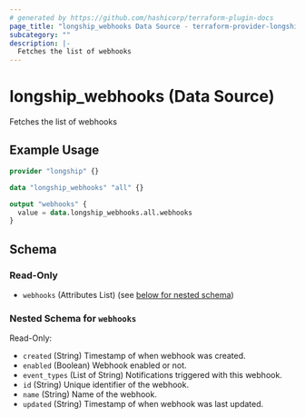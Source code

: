 ```yaml
---
# generated by https://github.com/hashicorp/terraform-plugin-docs
page_title: "longship_webhooks Data Source - terraform-provider-longship"
subcategory: ""
description: |-
  Fetches the list of webhooks
---
```


# longship_webhooks (Data Source)

Fetches the list of webhooks

## Example Usage

```terraform
provider "longship" {}

data "longship_webhooks" "all" {}

output "webhooks" {
  value = data.longship_webhooks.all.webhooks
}
```

<!-- schema generated by tfplugindocs -->
## Schema

### Read-Only

- `webhooks` (Attributes List) (see [below for nested schema](#nestedatt--webhooks))

<a id="nestedatt--webhooks"></a>
### Nested Schema for `webhooks`

Read-Only:

- `created` (String) Timestamp of when webhook was created.
- `enabled` (Boolean) Webhook enabled or not.
- `event_types` (List of String) Notifications triggered with this webhook.
- `id` (String) Unique identifier of the webhook.
- `name` (String) Name of the webhook.
- `updated` (String) Timestamp of when webhook was last updated.
